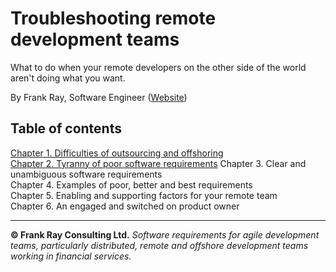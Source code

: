 # Troubleshooting remote development teams

What to do when your remote developers on the other side of the world aren't doing what you want.

By Frank Ray, Software Engineer ([Website](https://frankray.net/start-here/))

## Table of contents

[Chapter 1. Difficulties of outsourcing and offshoring](Chapter1.md)  
[Chapter 2. Tyranny of poor software requirements](Chapter2.md)
Chapter 3. Clear and unambiguous software requirements  
Chapter 4. Examples of poor, better and best requirements  
Chapter 5. Enabling and supporting factors for your remote team  
Chapter 6. An engaged and switched on product owner  

---

**© Frank Ray Consulting Ltd.** *Software requirements for agile development teams, particularly distributed, remote and offshore development teams working in financial services.*
